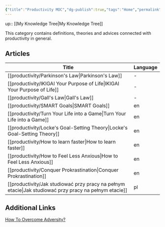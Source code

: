 ```yaml
---
{"title":"Productivity MOC","dg-publish":true,"tags":"Home","permalink":"/productivity/productivity/","dgPassFrontmatter":true}
---
```


up:: [[My Knowledge Tree\|My Knowledge Tree]]


This category contains definitions, theories and advices connected with productivity in general.

## Articles
| Title                                                                                                    | Language |
| -------------------------------------------------------------------------------------------------------- | -------- |
| [[productivity/Parkinson's Law\|Parkinson's Law]]                                                     | \-       |
| [[productivity/IKIGAI Your Purpose of Life\|IKIGAI Your Purpose of Life]]                             | \-       |
| [[productivity/Gall's Law\|Gall's Law]]                                                               | \-       |
| [[productivity/SMART Goals\|SMART Goals]]                                                             | en       |
| [[productivity/Turn Your Life into a Game\|Turn Your Life into a Game]]                               | en       |
| [[productivity/Locke's Goal-Setting Theory\|Locke's Goal-Setting Theory]]                             | en       |
| [[productivity/How to learn faster\|How to learn faster]]                                             | en       |
| [[productivity/How to Feel Less Anxious\|How to Feel Less Anxious]]                                   | en       |
| [[productivity/Conquer Prokrastination\|Conquer Prokrastination]]                                     | en       |
| [[productivity/Jak studiować przy pracy na pełnym etacie\|Jak studiować przy pracy na pełnym etacie]] | pl       |


## Additional Links

[How To Overcome Adversity?](https://www.youtube.com/watch?v=61bMGNL6MrM)

